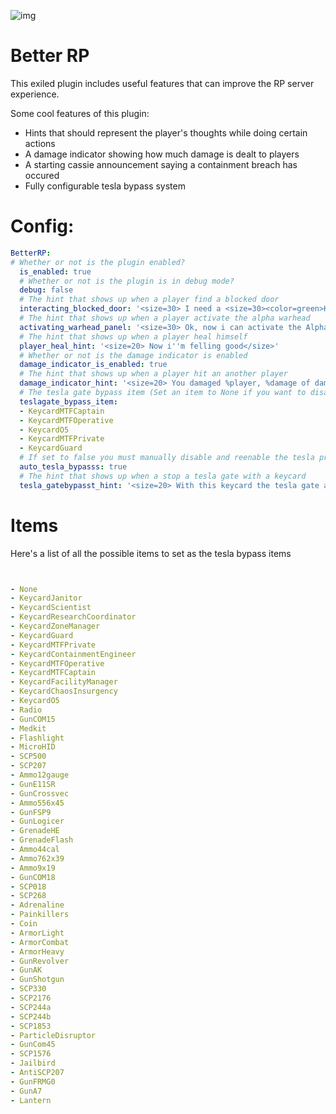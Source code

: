    ![img](https://img.shields.io/github/downloads/AleRabo/Better-RP/total.svg)

# Better RP
This exiled plugin includes useful features that can improve the RP server experience.

Some cool features of this plugin:

- Hints that should represent the player's thoughts while doing certain actions
- A damage indicator showing how much damage is dealt to players
- A starting cassie announcement saying a containment breach has occured
- Fully configurable tesla bypass system


# Config:

```yml
BetterRP:
# Whether or not is the plugin enabled?
  is_enabled: true
  # Whether or not is the plugin is in debug mode?
  debug: false
  # The hint that shows up when a player find a blocked door
  interacting_blocked_door: '<size=30> I need a <size=30><color=green>Key Card</color></size> for open this door</size>'
  # The hint that shows up when a player activate the alpha warhead
  activating_warhead_panel: '<size=30> Ok, now i can activate the Alpha Warhead</size>'
  # The hint that shows up when a player heal himself
  player_heal_hint: '<size=20> Now i''m felling good</size>'
  # Whether or not is the damage indicator is enabled
  damage_indicator_is_enabled: true
  # The hint that shows up when a player hit an another player
  damage_indicator_hint: '<size=20> You damaged %player, %damage of damage caused</size>'
  # The tesla gate bypass item (Set an item to None if you want to disable it
  teslagate_bypass_item:
  - KeycardMTFCaptain
  - KeycardMTFOperative
  - KeycardO5
  - KeycardMTFPrivate
  - KeycardGuard
  # If set to false you must manually disable and reenable the tesla pressing T, if true the tesla automatically disables for 5 sec after someone with the bypass item walks through it
  auto_tesla_bypasss: true
  # The hint that shows up when a stop a tesla gate with a keycard
  tesla_gatebypasst_hint: '<size=20> With this keycard the tesla gate are no longer a problem</size>'
  ```
  # Items
Here's a list of all the possible items to set as the tesla bypass items

```yml


- None 
- KeycardJanitor 
- KeycardScientist 
- KeycardResearchCoordinator 
- KeycardZoneManager 
- KeycardGuard 
- KeycardMTFPrivate 
- KeycardContainmentEngineer 
- KeycardMTFOperative 
- KeycardMTFCaptain 
- KeycardFacilityManager 
- KeycardChaosInsurgency 
- KeycardO5 
- Radio 
- GunCOM15 
- Medkit 
- Flashlight 
- MicroHID 
- SCP500 
- SCP207 
- Ammo12gauge 
- GunE11SR 
- GunCrossvec 
- Ammo556x45 
- GunFSP9 
- GunLogicer 
- GrenadeHE 
- GrenadeFlash 
- Ammo44cal 
- Ammo762x39 
- Ammo9x19 
- GunCOM18 
- SCP018 
- SCP268 
- Adrenaline 
- Painkillers 
- Coin 
- ArmorLight 
- ArmorCombat 
- ArmorHeavy 
- GunRevolver 
- GunAK 
- GunShotgun 
- SCP330 
- SCP2176 
- SCP244a 
- SCP244b 
- SCP1853 
- ParticleDisruptor 
- GunCom45 
- SCP1576 
- Jailbird 
- AntiSCP207 
- GunFRMG0 
- GunA7 
- Lantern 

```

